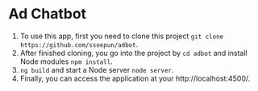 # Ad Chatbot

1. To use this app, first you need to clone this project `git clone https://github.com/sseepun/adbot`.
2. After finished cloning, you go into the project by `cd adbot` and install Node modules `npm install`.
3. `ng build` and start a Node server `node server`.
4. Finally, you can access the application at your http://localhost:4500/.
